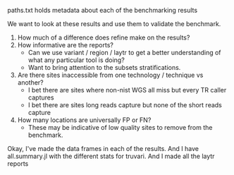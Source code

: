 
paths.txt holds metadata about each of the benchmarking results

We want to look at these results and use them to validate the benchmark.

1) How much of a difference does refine make on the results?
2) How informative are the reports?
    - Can we use variant / region / laytr to get a better understanding of what any particular tool is doing?
    - Want to bring attention to the subsets stratifications.
3) Are there sites inaccessible from one technology / technique vs another?
    - I bet there are sites where non-nist WGS all miss but every TR caller captures
    - I bet there are sites long reads capture but none of the short reads capture
4) How many locations are universally FP or FN?
    - These may be indicative of low quality sites to remove from the benchmark.

Okay, I've made the data frames in each of the results.
And I have all.summary.jl with the different stats for truvari.
And I made all the laytr reports

